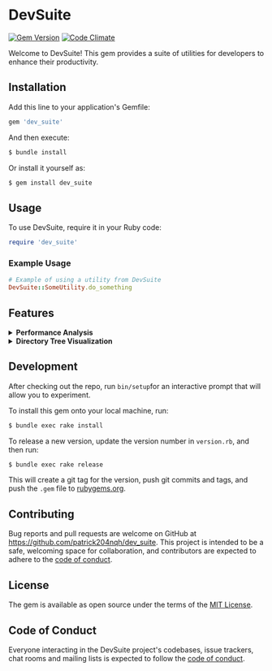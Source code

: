 # DevSuite

[![Gem Version](https://badge.fury.io/rb/dev_suite.svg)](https://badge.fury.io/rb/dev_suite)
[![Code Climate](https://codeclimate.com/github/patrick204nqh/dev_suite/badges/gpa.svg)](https://codeclimate.com/github/patrick204nqh/dev_suite)

Welcome to DevSuite! This gem provides a suite of utilities for developers to enhance their productivity.

## Installation

Add this line to your application's Gemfile:

```ruby
gem 'dev_suite'
```

And then execute:

```sh
$ bundle install
```

Or install it yourself as:

```sh
$ gem install dev_suite
```

## Usage

To use DevSuite, require it in your Ruby code:

```ruby
require 'dev_suite'
```

### Example Usage

```ruby
# Example of using a utility from DevSuite
DevSuite::SomeUtility.do_something
```

## Features

<details>
  <summary><strong>Performance Analysis</strong></summary>
  
  Analyze the performance of your code blocks with detailed benchmark and memory usage reports.
  
  **Usage:**
  ```ruby
  require 'dev_suite'

  DevSuite::Performance.analyze(description: "My Code Block") do
    sum = 0
    1_000_000.times do |i|
      sum += i
    end
    sum
  end
  ```

  **Example output**
  ```
  |            Performance Analysis            |
  +----------------------------+---------------+
  | Metric                     | Value         |
  +----------------------------+---------------+
  | Description                | My Code Block |
  | Total Time (s)             | 0.056238      |
  | User CPU Time (s)          | 0.055662      |
  | System CPU Time (s)        | 0.000097      |
  | User + System CPU Time (s) | 0.055759      |
  | Memory Before (MB)         | 25.39         |
  | Memory After (MB)          | 25.42         |
  | Memory Used (MB)           | 0.03          |
  | Max Memory Used (MB)       | 25.41         |
  | Min Memory Used (MB)       | 25.41         |
  | Avg Memory Used (MB)       | 25.41         |
  ```
</details>

<details>
  <summary><strong>Directory Tree Visualization</strong></summary>
  
  Visualize the structure of directories and their subdirectories with a detailed hierarchical representation. This tool is essential for understanding the organization of your files and directories at a glance.

  **Usage:**
  ```ruby
  require 'dev_suite'

  # Set the base path for the directory you want to visualize
  base_path = "/path/to/your/directory"

  # Perform the visualization
  DevSuite::DirectoryTree.visualize(base_path)
  ```

  **Configuring the Visualization:**

  ```ruby
  DevSuite::DirectoryTree::Config.configure do |config|
      config.settings.set(:skip_hidden, true)
      # ...
  end
  ```

  **Available Configuration Options:**

  | Setting        | Description                                      | Example Values           |
  | -------------- | ------------------------------------------------ | ------------------------ |
  | `:skip_hidden` | Skip hidden files and directories.               | `true`, `false`          |
  | `:max_depth`   | Limit the depth of the directory tree displayed. | `1`, `2`, `3`, ...       |
  | `:skip_types`  | Exclude files of specific types.                 | `['.log', '.tmp']`, `[]` |

  **Example output**

  ```bash
  /path/to/your/directory/
  ├── project/
  │   ├── src/
  │   │   ├── main.rb
  │   │   └── helper.rb
  │   └── spec/
  │       └── main_spec.rb
  ├── doc/
  │   └── README.md
  └── test/
      └── test_helper.rb
  ```
</details>

## Development

After checking out the repo, run `bin/setup`for an interactive prompt that will allow you to experiment.

To install this gem onto your local machine, run:

```sh
$ bundle exec rake install
```

To release a new version, update the version number in `version.rb`, and then run:

```sh
$ bundle exec rake release
```

This will create a git tag for the version, push git commits and tags, and push the `.gem` file to [rubygems.org](https://rubygems.org).



## Contributing

Bug reports and pull requests are welcome on GitHub at https://github.com/patrick204nqh/dev_suite. This project is intended to be a safe, welcoming space for collaboration, and contributors are expected to adhere to the [code of conduct](https://github.com/patrick204nqh/dev_suite/blob/master/CODE_OF_CONDUCT.md).

## License

The gem is available as open source under the terms of the [MIT License](https://opensource.org/licenses/MIT).

## Code of Conduct

Everyone interacting in the DevSuite project's codebases, issue trackers, chat rooms and mailing lists is expected to follow the [code of conduct](https://github.com/patrick204nqh/dev_suite/blob/master/CODE_OF_CONDUCT.md).
